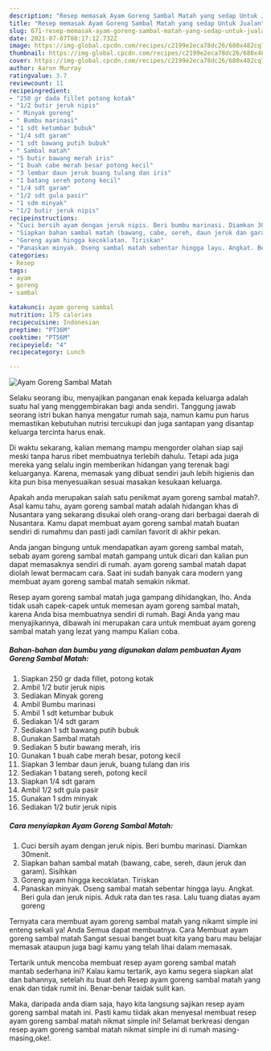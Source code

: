 ```yaml
---
description: "Resep memasak Ayam Goreng Sambal Matah yang sedap Untuk Jualan"
title: "Resep memasak Ayam Goreng Sambal Matah yang sedap Untuk Jualan"
slug: 671-resep-memasak-ayam-goreng-sambal-matah-yang-sedap-untuk-jualan
date: 2021-07-07T08:17:12.732Z
image: https://img-global.cpcdn.com/recipes/c2199e2eca78dc26/680x482cq70/ayam-goreng-sambal-matah-foto-resep-utama.jpg
thumbnail: https://img-global.cpcdn.com/recipes/c2199e2eca78dc26/680x482cq70/ayam-goreng-sambal-matah-foto-resep-utama.jpg
cover: https://img-global.cpcdn.com/recipes/c2199e2eca78dc26/680x482cq70/ayam-goreng-sambal-matah-foto-resep-utama.jpg
author: Aaron Murray
ratingvalue: 3.7
reviewcount: 11
recipeingredient:
- "250 gr dada fillet potong kotak"
- "1/2 butir jeruk nipis"
- " Minyak goreng"
- " Bumbu marinasi"
- "1 sdt ketumbar bubuk"
- "1/4 sdt garam"
- "1 sdt bawang putih bubuk"
- " Sambal matah"
- "5 butir bawang merah iris"
- "1 buah cabe merah besar potong kecil"
- "3 lembar daun jeruk buang tulang dan iris"
- "1 batang sereh potong kecil"
- "1/4 sdt garam"
- "1/2 sdt gula pasir"
- "1 sdm minyak"
- "1/2 butir jeruk nipis"
recipeinstructions:
- "Cuci bersih ayam dengan jeruk nipis. Beri bumbu marinasi. Diamkan 30menit."
- "Siapkan bahan sambal matah (bawang, cabe, sereh, daun jeruk dan garam). Sisihkan"
- "Goreng ayam hingga kecoklatan. Tiriskan"
- "Panaskan minyak. Oseng sambal matah sebentar hingga layu. Angkat. Beri gula dan jeruk nipis. Aduk rata dan tes rasa. Lalu tuang diatas ayam goreng"
categories:
- Resep
tags:
- ayam
- goreng
- sambal

katakunci: ayam goreng sambal 
nutrition: 175 calories
recipecuisine: Indonesian
preptime: "PT36M"
cooktime: "PT56M"
recipeyield: "4"
recipecategory: Lunch

---
```



![Ayam Goreng Sambal Matah](https://img-global.cpcdn.com/recipes/c2199e2eca78dc26/680x482cq70/ayam-goreng-sambal-matah-foto-resep-utama.jpg)

Selaku seorang ibu, menyajikan panganan enak kepada keluarga adalah suatu hal yang menggembirakan bagi anda sendiri. Tanggung jawab seorang istri bukan hanya mengatur rumah saja, namun kamu pun harus memastikan kebutuhan nutrisi tercukupi dan juga santapan yang disantap keluarga tercinta harus enak.

Di waktu  sekarang, kalian memang mampu mengorder olahan siap saji meski tanpa harus ribet membuatnya terlebih dahulu. Tetapi ada juga mereka yang selalu ingin memberikan hidangan yang terenak bagi keluarganya. Karena, memasak yang dibuat sendiri jauh lebih higienis dan kita pun bisa menyesuaikan sesuai masakan kesukaan keluarga. 



Apakah anda merupakan salah satu penikmat ayam goreng sambal matah?. Asal kamu tahu, ayam goreng sambal matah adalah hidangan khas di Nusantara yang sekarang disukai oleh orang-orang dari berbagai daerah di Nusantara. Kamu dapat membuat ayam goreng sambal matah buatan sendiri di rumahmu dan pasti jadi camilan favorit di akhir pekan.

Anda jangan bingung untuk mendapatkan ayam goreng sambal matah, sebab ayam goreng sambal matah gampang untuk dicari dan kalian pun dapat memasaknya sendiri di rumah. ayam goreng sambal matah dapat diolah lewat bermacam cara. Saat ini sudah banyak cara modern yang membuat ayam goreng sambal matah semakin nikmat.

Resep ayam goreng sambal matah juga gampang dihidangkan, lho. Anda tidak usah capek-capek untuk memesan ayam goreng sambal matah, karena Anda bisa membuatnya sendiri di rumah. Bagi Anda yang mau menyajikannya, dibawah ini merupakan cara untuk membuat ayam goreng sambal matah yang lezat yang mampu Kalian coba.

<!--inarticleads1-->

##### Bahan-bahan dan bumbu yang digunakan dalam pembuatan Ayam Goreng Sambal Matah:

1. Siapkan 250 gr dada fillet, potong kotak
1. Ambil 1/2 butir jeruk nipis
1. Sediakan  Minyak goreng
1. Ambil  Bumbu marinasi
1. Ambil 1 sdt ketumbar bubuk
1. Sediakan 1/4 sdt garam
1. Sediakan 1 sdt bawang putih bubuk
1. Gunakan  Sambal matah
1. Sediakan 5 butir bawang merah, iris
1. Gunakan 1 buah cabe merah besar, potong kecil
1. Siapkan 3 lembar daun jeruk, buang tulang dan iris
1. Sediakan 1 batang sereh, potong kecil
1. Siapkan 1/4 sdt garam
1. Ambil 1/2 sdt gula pasir
1. Gunakan 1 sdm minyak
1. Sediakan 1/2 butir jeruk nipis




<!--inarticleads2-->

##### Cara menyiapkan Ayam Goreng Sambal Matah:

1. Cuci bersih ayam dengan jeruk nipis. Beri bumbu marinasi. Diamkan 30menit.
1. Siapkan bahan sambal matah (bawang, cabe, sereh, daun jeruk dan garam). Sisihkan
1. Goreng ayam hingga kecoklatan. Tiriskan
1. Panaskan minyak. Oseng sambal matah sebentar hingga layu. Angkat. Beri gula dan jeruk nipis. Aduk rata dan tes rasa. Lalu tuang diatas ayam goreng




Ternyata cara membuat ayam goreng sambal matah yang nikamt simple ini enteng sekali ya! Anda Semua dapat membuatnya. Cara Membuat ayam goreng sambal matah Sangat sesuai banget buat kita yang baru mau belajar memasak ataupun juga bagi kamu yang telah lihai dalam memasak.

Tertarik untuk mencoba membuat resep ayam goreng sambal matah mantab sederhana ini? Kalau kamu tertarik, ayo kamu segera siapkan alat dan bahannya, setelah itu buat deh Resep ayam goreng sambal matah yang enak dan tidak rumit ini. Benar-benar taidak sulit kan. 

Maka, daripada anda diam saja, hayo kita langsung sajikan resep ayam goreng sambal matah ini. Pasti kamu tiidak akan menyesal membuat resep ayam goreng sambal matah nikmat simple ini! Selamat berkreasi dengan resep ayam goreng sambal matah nikmat simple ini di rumah masing-masing,oke!.

